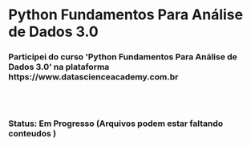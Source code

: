 # Python Fundamentos Para Análise de Dados 3.0

<h3>
  Participei do curso 'Python Fundamentos Para Análise de Dados 3.0' na plataforma https://www.datascienceacademy.com.br
</h3>
<br>
<br>

<h3>Status: Em Progresso (Arquivos podem estar faltando conteudos )</h3>
<br>



